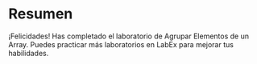 # Resumen

¡Felicidades! Has completado el laboratorio de Agrupar Elementos de un Array. Puedes practicar más laboratorios en LabEx para mejorar tus habilidades.
